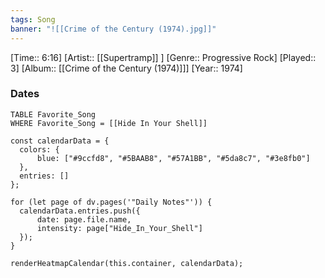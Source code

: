 ```yaml
---
tags: Song  
banner: "![[Crime of the Century (1974).jpg]]"
---
```

[Time:: 6:16]
[Artist:: [[Supertramp]] ]
[Genre:: Progressive Rock]
[Played:: 3]
[Album:: [[Crime of the Century (1974)]]]
[Year:: 1974]
### Dates
````dataview
TABLE Favorite_Song
WHERE Favorite_Song = [[Hide In Your Shell]]
````

  ```dataviewjs
const calendarData = { 
	colors: { 
		blue: ["#9ccfd8", "#5BAAB8", "#57A1BB", "#5da8c7", "#3e8fb0"] 
	}, 
	entries: [] 
}; 

for (let page of dv.pages('"Daily Notes"')) { 
	calendarData.entries.push({ 
		date: page.file.name, 
		intensity: page["Hide_In_Your_Shell"]
	}); 
} 

renderHeatmapCalendar(this.container, calendarData);
```
